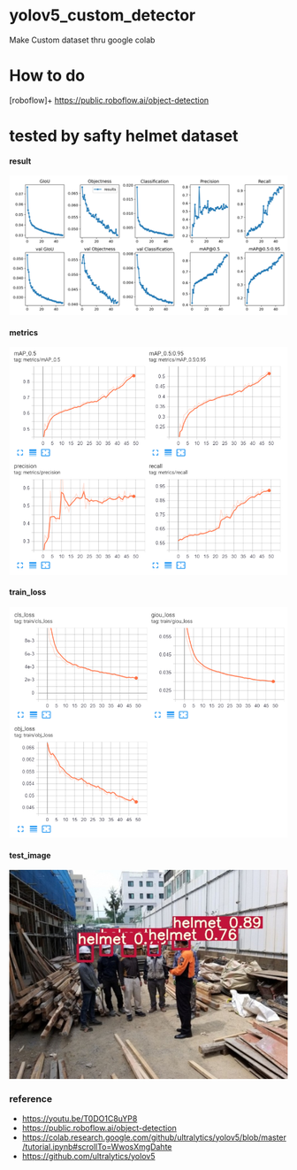 yolov5_custom_detector
===
Make Custom dataset thru google colab

# How to do
[roboflow]+ https://public.roboflow.ai/object-detection


tested by safty helmet dataset
===
#### result
![](./img/results.png)
#### metrics
![](./img/metrics.png)
#### train_loss
![](./img/train_loss.png)
#### test_image
![](./img/test.jpg)

### reference 
+ https://youtu.be/T0DO1C8uYP8
+ https://public.roboflow.ai/object-detection
+ https://colab.research.google.com/github/ultralytics/yolov5/blob/master/tutorial.ipynb#scrollTo=WwosXmgDahte
+ https://github.com/ultralytics/yolov5
